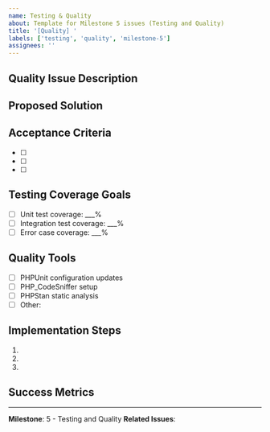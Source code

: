 ```yaml
---
name: Testing & Quality
about: Template for Milestone 5 issues (Testing and Quality)
title: '[Quality] '
labels: ['testing', 'quality', 'milestone-5']
assignees: ''
---
```


## Quality Issue Description
<!-- Describe the testing gap or quality improvement needed -->

## Proposed Solution
<!-- Describe how to improve testing coverage or code quality -->

## Acceptance Criteria
<!-- List specific requirements that must be met -->
- [ ] 
- [ ] 
- [ ] 

## Testing Coverage Goals
- [ ] Unit test coverage: ___%
- [ ] Integration test coverage: ___%
- [ ] Error case coverage: ___%

## Quality Tools
<!-- Which tools should be added/configured -->
- [ ] PHPUnit configuration updates
- [ ] PHP_CodeSniffer setup
- [ ] PHPStan static analysis
- [ ] Other:

## Implementation Steps
1. 
2. 
3. 

## Success Metrics
<!-- How to measure if the quality improvement was successful -->

---
**Milestone**: 5 - Testing and Quality
**Related Issues**: <!-- Link related issues -->
